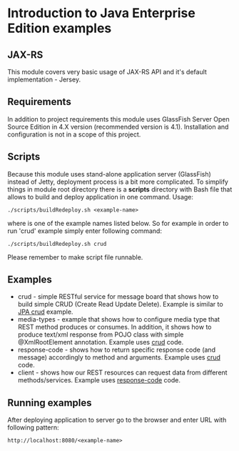# Introduction to Java Enterprise Edition examples #

## JAX-RS ##

This module covers very basic usage of JAX-RS API and it's default implementation - Jersey.

## Requirements ##

In addition to project requirements this module uses GlassFish Server Open Source Edition in 4.X version (recommended version is 4.1). Installation and configuration is not in a scope of this project.

## Scripts ##

Because this module uses stand-alone application server (GlassFish) instead of Jetty, deployment process is a bit more complicated. To simplify things in module root directory there is a **scripts** directory with Bash file that allows to build and deploy application in one command. Usage:

`./scripts/buildRedeploy.sh <example-name>`

where <example-name> is one of the example names listed below. So for example in order to run 'crud' example simply enter following command:

`./scripts/buildRedeploy.sh crud`

Please remember to make script file runnable.

## Examples ##

* crud - simple RESTful service for message board that shows how to build simple CRUD (Create Read Update Delete). Example is similar to [JPA crud](../jpa/core/crud) example.
* media-types - example that shows how to configure media type that REST method produces or consumes. In addition, it shows how to produce text/xml response from POJO class with simple @XmlRootElement annotation. Example uses [crud](crud) code.
* response-code - shows how to return specific response code (and message) accordingly to method and arguments. Example uses [crud](crud) code.
* client - shows how our REST resources can request data from different methods/services. Example uses [response-code](response-code) code.

## Running examples ##

After deploying application to server go to the browser and enter URL with following pattern:

`http://localhost:8080/<example-name>`